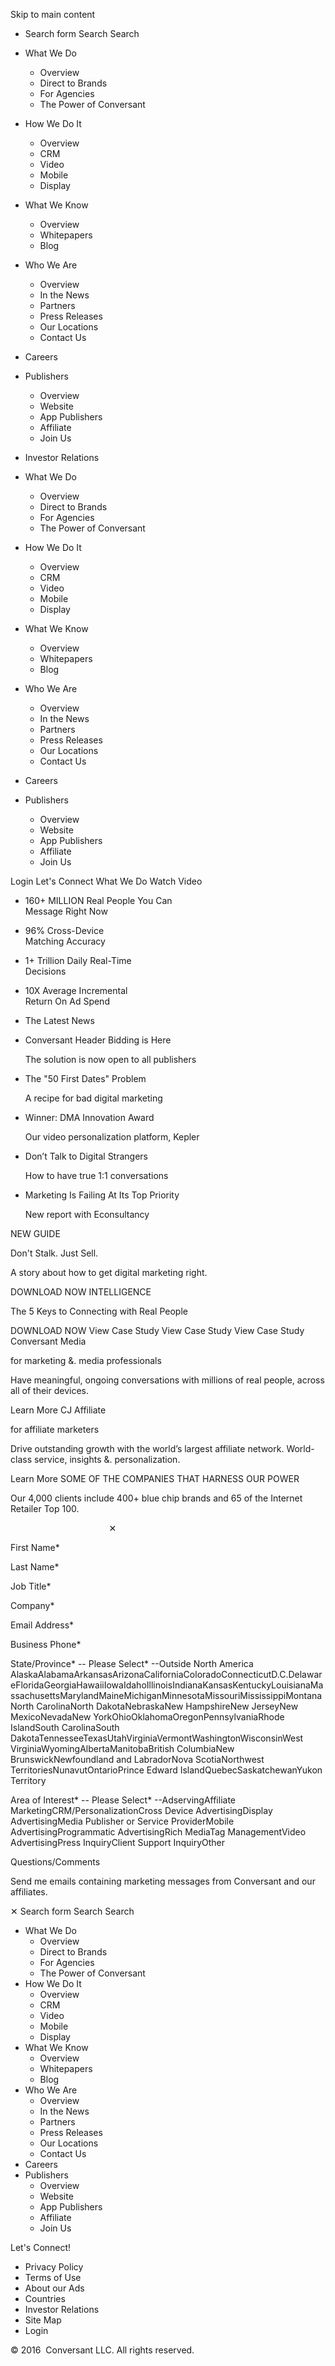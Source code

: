 Skip to main content

*   Search form Search Search

*   What We Do
    *   Overview
    *   Direct to Brands
    *   For Agencies
    *   The Power of Conversant
*   How We Do It
    *   Overview
    *   CRM
    *   Video
    *   Mobile
    *   Display
*   What We Know
    *   Overview
    *   Whitepapers
    *   Blog
*   Who We Are
    *   Overview
    *   In the News
    *   Partners
    *   Press Releases
    *   Our Locations
    *   Contact Us
*   Careers
*   Publishers
    *   Overview
    *   Website
    *   App Publishers
    *   Affiliate
    *   Join Us

*   Investor Relations

*   What We Do
    *   Overview
    *   Direct to Brands
    *   For Agencies
    *   The Power of Conversant
*   How We Do It
    *   Overview
    *   CRM
    *   Video
    *   Mobile
    *   Display
*   What We Know
    *   Overview
    *   Whitepapers
    *   Blog
*   Who We Are
    *   Overview
    *   In the News
    *   Partners
    *   Press Releases
    *   Our Locations
    *   Contact Us
*   Careers
*   Publishers
    *   Overview
    *   Website
    *   App Publishers
    *   Affiliate
    *   Join Us

Login Let's Connect What We Do Watch Video

*   160+ MILLION Real People You Can  
    Message Right Now
*   96% Cross-Device  
    Matching Accuracy
*   1+ Trillion Daily Real-Time  
    Decisions
*   10X Average Incremental  
    Return On Ad Spend

*   The Latest News
*   Conversant Header Bidding is Here
    
    The solution is now open to all publishers  
    
*   The "50 First Dates" Problem
    
    A recipe for bad digital marketing
    
*   Winner: DMA Innovation Award
    
    Our video personalization platform, Kepler  
    
*   Don’t Talk to Digital Strangers
    
    How to have true 1:1 conversations  
    
*   Marketing Is Failing At Its Top Priority
    
    New report with Econsultancy  
    

NEW GUIDE

Don't Stalk. Just Sell.

A story about how to get digital marketing right.

DOWNLOAD NOW INTELLIGENCE

The 5 Keys to Connecting with Real People

DOWNLOAD NOW View Case Study View Case Study View Case Study Conversant Media

for marketing &. media professionals

Have meaningful, ongoing conversations with millions of real people, across all of their devices.

  
Learn More CJ Affiliate

for affiliate marketers

Drive outstanding growth with the world’s largest affiliate network. World-class service, insights &. personalization.

  
Learn More SOME OF THE COMPANIES THAT HARNESS OUR POWER

Our 4,000 clients include 400+ blue chip brands and 65 of the Internet Retailer Top 100.

                                        ✕

First Name\*

Last Name\*

Job Title\*

Company\*

Email Address\*

Business Phone\*

State/Province\* -- Please Select\* --Outside North America AlaskaAlabamaArkansasArizonaCaliforniaColoradoConnecticutD.C.DelawareFloridaGeorgiaHawaiiIowaIdahoIllinoisIndianaKansasKentuckyLouisianaMassachusettsMarylandMaineMichiganMinnesotaMissouriMississippiMontanaNorth CarolinaNorth DakotaNebraskaNew HampshireNew JerseyNew MexicoNevadaNew YorkOhioOklahomaOregonPennsylvaniaRhode IslandSouth CarolinaSouth DakotaTennesseeTexasUtahVirginiaVermontWashingtonWisconsinWest VirginiaWyomingAlbertaManitobaBritish ColumbiaNew BrunswickNewfoundland and LabradorNova ScotiaNorthwest TerritoriesNunavutOntarioPrince Edward IslandQuebecSaskatchewanYukon Territory

Area of Interest\* -- Please Select\* --AdservingAffiliate MarketingCRM/PersonalizationCross Device AdvertisingDisplay AdvertisingMedia Publisher or Service ProviderMobile AdvertisingProgrammatic AdvertisingRich MediaTag ManagementVideo AdvertisingPress InquiryClient Support InquiryOther

Questions/Comments

Send me emails containing marketing messages from Conversant and our affiliates.

✕ Search form Search Search

*   What We Do
    *   Overview
    *   Direct to Brands
    *   For Agencies
    *   The Power of Conversant
*   How We Do It
    *   Overview
    *   CRM
    *   Video
    *   Mobile
    *   Display
*   What We Know
    *   Overview
    *   Whitepapers
    *   Blog
*   Who We Are
    *   Overview
    *   In the News
    *   Partners
    *   Press Releases
    *   Our Locations
    *   Contact Us
*   Careers
*   Publishers
    *   Overview
    *   Website
    *   App Publishers
    *   Affiliate
    *   Join Us

Let's Connect!

*   Privacy Policy
*   Terms of Use
*   About our Ads
*   Countries
*   Investor Relations
*   Site Map
*   Login

© 2016  Conversant LLC. All rights reserved.
